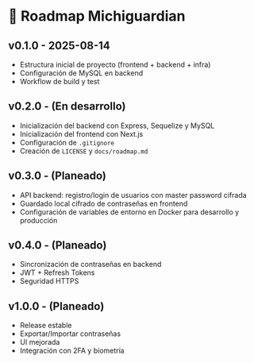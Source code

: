 # 📅 Roadmap Michiguardian

## v0.1.0 - 2025-08-14

- Estructura inicial de proyecto (frontend + backend + infra)
- Configuración de MySQL en backend
- Workflow de build y test

## v0.2.0 - (En desarrollo)

- Inicialización del backend con Express, Sequelize y MySQL
- Inicialización del frontend con Next.js
- Configuración de `.gitignore`
- Creación de `LICENSE` y `docs/roadmap.md`

## v0.3.0 - (Planeado)

- API backend: registro/login de usuarios con master password cifrada
- Guardado local cifrado de contraseñas en frontend
- Configuración de variables de entorno en Docker para desarrollo y producción

## v0.4.0 - (Planeado)

- Sincronización de contraseñas en backend
- JWT + Refresh Tokens
- Seguridad HTTPS

## v1.0.0 - (Planeado)

- Release estable
- Exportar/Importar contraseñas
- UI mejorada
- Integración con 2FA y biometría
